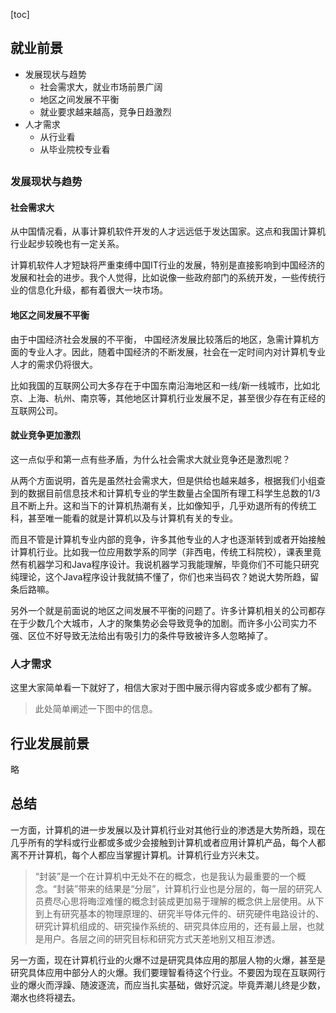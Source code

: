 [toc]

## 就业前景

- 发展现状与趋势
	- 社会需求大，就业市场前景广阔
	- 地区之间发展不平衡
	- 就业要求越来越高，竞争日趋激烈
- 人才需求
	- 从行业看
	- 从毕业院校专业看

## 

### 发展现状与趋势

#### 社会需求大

从中国情况看，从事计算机软件开发的人才远远低于发达国家。这点和我国计算机行业起步较晚也有一定关系。

计算机软件人才短缺将严重束缚中国IT行业的发展，特别是直接影响到中国经济的发展和社会的进步。我个人觉得，比如说像一些政府部门的系统开发，一些传统行业的信息化升级，都有着很大一块市场。

#### 地区之间发展不平衡

由于中国经济社会发展的不平衡， 中国经济发展比较落后的地区，急需计算机方面的专业人才。因此，随着中国经济的不断发展，社会在一定时间内对计算机专业人才的需求仍将很大。

比如我国的互联网公司大多存在于中国东南沿海地区和一线/新一线城市，比如北京、上海、杭州、南京等，其他地区计算机行业发展不足，甚至很少存在有正经的互联网公司。

#### 就业竞争更加激烈

这一点似乎和第一点有些矛盾，为什么社会需求大就业竞争还是激烈呢？

从两个方面说明，首先是虽然社会需求大，但是供给也越来越多，根据我们小组查到的数据目前信息技术和计算机专业的学生数量占全国所有理工科学生总数的1/3且不断上升。这和当下的计算机热潮有关，比如像知乎，几乎劝退所有的传统工科，甚至唯一能看的就是计算机以及与计算机有关的专业。

而且不管是计算机专业内部的竞争，许多其他专业的人才也逐渐转到或者开始接触计算机行业。比如我一位应用数学系的同学（非西电，传统工科院校），课表里竟然有机器学习和Java程序设计。我说机器学习我能理解，毕竟你们不可能只研究纯理论，这个Java程序设计我就搞不懂了，你们也来当码农？她说大势所趋，留条后路嘛。

另外一个就是前面说的地区之间发展不平衡的问题了。许多计算机相关的公司都存在于少数几个大城市，人才的聚集势必会导致竞争的加剧。而许多小公司实力不强、区位不好导致无法给出有吸引力的条件导致被许多人忽略掉了。

### 人才需求

这里大家简单看一下就好了，相信大家对于图中展示得内容或多或少都有了解。

> 此处简单阐述一下图中的信息。

## 行业发展前景

略

## 总结

一方面，计算机的进一步发展以及计算机行业对其他行业的渗透是大势所趋，现在几乎所有的学科或行业都或多或少会接触到计算机或者应用计算机产品，每个人都离不开计算机，每个人都应当掌握计算机。计算机行业方兴未艾。

>  “封装”是一个在计算机中无处不在的概念，也是我认为最重要的一个概念。“封装”带来的结果是“分层”，计算机行业也是分层的，每一层的研究人员费尽心思将晦涩难懂的概念封装成更加易于理解的概念供上层使用。从下到上有研究基本的物理原理的、研究半导体元件的、研究硬件电路设计的、研究计算机组成的、研究操作系统的、研究具体应用的，还有最上层，也就是用户。各层之间的研究目标和研究方式天差地别又相互渗透。

另一方面，现在计算机行业的火爆不过是研究具体应用的那层人物的火爆，甚至是研究具体应用中部分人的火爆。我们要理智看待这个行业。不要因为现在互联网行业的爆火而浮躁、随波逐流，而应当扎实基础，做好沉淀。毕竟弄潮儿终是少数，潮水也终将褪去。




